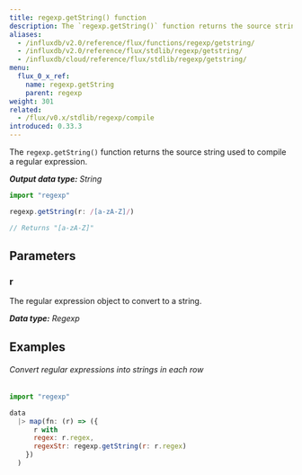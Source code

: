 ```yaml
---
title: regexp.getString() function
description: The `regexp.getString()` function returns the source string used to compile a regular expression.
aliases:
  - /influxdb/v2.0/reference/flux/functions/regexp/getstring/
  - /influxdb/v2.0/reference/flux/stdlib/regexp/getstring/
  - /influxdb/cloud/reference/flux/stdlib/regexp/getstring/
menu:
  flux_0_x_ref:
    name: regexp.getString
    parent: regexp
weight: 301
related:
  - /flux/v0.x/stdlib/regexp/compile
introduced: 0.33.3
---
```


The `regexp.getString()` function returns the source string used to compile a regular expression.

_**Output data type:** String_

```js
import "regexp"

regexp.getString(r: /[a-zA-Z]/)

// Returns "[a-zA-Z]"
```

## Parameters

### r
The regular expression object to convert to a string.

_**Data type:** Regexp_

## Examples

###### Convert regular expressions into strings in each row
```js
import "regexp"

data
  |> map(fn: (r) => ({
      r with
      regex: r.regex,
      regexStr: regexp.getString(r: r.regex)
    })
  )
```
